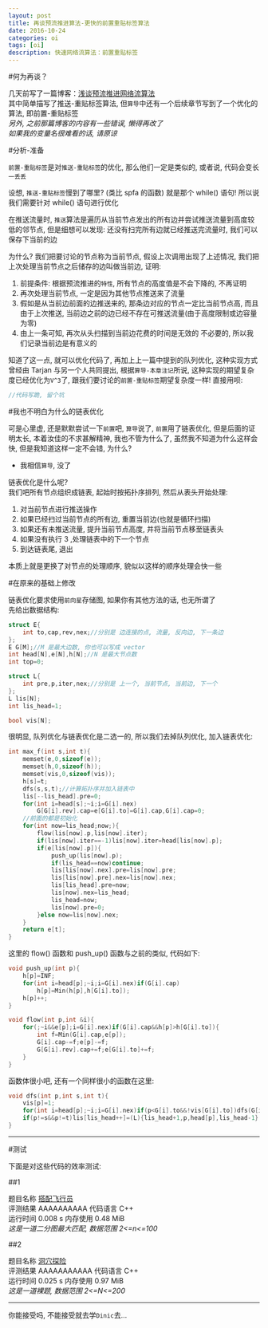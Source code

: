```yaml
---
layout: post
title: 再谈预流推进算法-更快的前置重贴标签算法
date: 2016-10-24
categories: oi
tags: [oi]
description: 快速网络流算法：前置重贴标签
---
```


#何为再谈？

几天前写了一篇博客：[浅谈预流推进网络流算法](http://muzhou.tk/blog/2016/10/17/wangluoliu/)  
其中简单描写了推送-重贴标签算法, 但`算导`中还有一个后续章节写到了一个优化的算法, 即前置-重贴标签  
*另外, 之前那篇博客的内容有一些错误, 懒得再改了*  
*如果我的变量名很难看的话, 请原谅*

#分析-准备

`前置-重贴标签`是对`推送-重贴标签`的优化, 那么他们一定是类似的, 或者说, 代码会变长`一丢丢`  

设想, `推送-重贴标签`慢到了哪里? (类比 spfa 的函数) 就是那个 while() 语句! 所以说我们需要针对 while() 语句进行优化  

在推送流量时, `推送`算法是遍历从当前节点发出的所有边并尝试推送流量到高度较低的邻节点, 但是细想可以发现: 还没有扫完所有边就已经推送完流量时, 我们可以保存下当前的边  

为什么? 我们把要讨论的节点称为当前节点, 假设上次调用出现了上述情况, 我们把上次处理当前节点之后储存的边叫做当前边, 证明:  

1. 前提条件: 根据预流推进的`特性`, 所有节点的高度值是不会下降的, 不再证明  
2. 再次处理当前节点, 一定是因为其他节点推送来了流量  
3. 假如是从当前边前面的边推送来的, 那条边对应的节点一定比当前节点高, 而且由于上次推送, 当前边之前的边已经不存在可推送流量(由于高度限制或边容量为零)  
4. 由上一条可知, 再次从头扫描到当前边花费的时间是无效的 不必要的, 所以我们记录当前边是有意义的  

知道了这一点, 就可以优化代码了, 再加上上一篇中提到的队列优化, 这种实现方式曾经由 Tarjan 与另一个人共同提出, 根据`算导-本章注记`所说, 这种实现的期望复杂度已经优化为`V^3`了, 跟我们要讨论的`前置-重贴标签`期望复杂度一样! 直接用呗:  


```c++  
//代码写跪, 留个坑
```  

#我也不明白为什么的链表优化

可是心里虚, 还是默默尝试一下`前置`吧, `算导`说了, `前置`用了链表优化, 但是后面的证明太长, 本着汝佳的不求甚解精神, 我也不管为什么了, 虽然我不知道为什么这样会快, 但是我知道这样一定不会错, 为什么?  

- 我相信`算导`, 没了  

链表优化是什么呢?  
我们吧所有节点组织成链表, 起始时按拓扑序排列, 然后从表头开始处理:  

1. 对当前节点进行推送操作  
2. 如果已经扫过当前节点的所有边, 重置当前边(也就是循环扫描)  
3. 如果还有未推送流量, 提升当前节点高度, 并将当前节点移至链表头  
4. 如果没有执行 3 ,处理链表中的下一个节点  
5. 到达链表尾, 退出  

本质上就是更换了对节点的处理顺序, 貌似以这样的顺序处理会快一些  

#在原来的基础上修改

链表优化要求使用`前向星`存储图, 如果你有其他方法的话, 也无所谓了  
先给出数据结构:  

```c++  
struct E{
	int to,cap,rev,nex;//分别是 边连接的点, 流量, 反向边, 下一条边
};
E G[M];//M 是最大边数, 你也可以写成 vector
int head[N],e[N],h[N];//N 是最大节点数
int top=0;

struct L{
	int pre,p,iter,nex;//分别是 上一个, 当前节点, 当前边, 下一个
};
L lis[N];
int lis_head=1;

bool vis[N];
```  

很明显, 队列优化与链表优化是二选一的, 所以我们去掉队列优化, 加入链表优化:  

```c++  
int max_f(int s,int t){
	memset(e,0,sizeof(e));
	memset(h,0,sizeof(h));
	memset(vis,0,sizeof(vis));
	h[s]=t;
	dfs(s,s,t);//计算拓扑序并加入链表中
	lis[--lis_head].pre=0;
	for(int i=head[s];~i;i=G[i].nex)
		G[G[i].rev].cap=e[G[i].to]=G[i].cap,G[i].cap=0;
	//前面的都是初始化
	for(int now=lis_head;now;){
		flow(lis[now].p,lis[now].iter);
		if(lis[now].iter==-1)lis[now].iter=head[lis[now].p];
		if(e[lis[now].p]){
			push_up(lis[now].p);
			if(lis_head==now)continue;
			lis[lis[now].nex].pre=lis[now].pre;
			lis[lis[now].pre].nex=lis[now].nex;
			lis[lis_head].pre=now;
			lis[now].nex=lis_head;
			lis_head=now;
			lis[now].pre=0;
		}else now=lis[now].nex;
	}
	return e[t];
}
```  

这里的 flow() 函数和 push_up() 函数与之前的类似, 代码如下:  

```c++  
void push_up(int p){
	h[p]=INF;
	for(int i=head[p];~i;i=G[i].nex)if(G[i].cap)
		h[p]=Min(h[p],h[G[i].to]);
	h[p]++;
}

void flow(int p,int &i){
	for(;~i&&e[p];i=G[i].nex)if(G[i].cap&&h[p]>h[G[i].to]){
		int f=Min(G[i].cap,e[p]);
		G[i].cap-=f;e[p]-=f;
		G[G[i].rev].cap+=f;e[G[i].to]+=f;
	}
}
```  

函数体很小吧, 还有一个同样很小的函数在这里:  

```c++  
void dfs(int p,int s,int t){
	vis[p]=1;
	for(int i=head[p];~i;i=G[i].nex)if(p<G[i].to&&!vis[G[i].to])dfs(G[i].to,s,t);
	if(p!=s&&p!=t)lis[lis_head++]=(L){lis_head+1,p,head[p],lis_head-1};//跳过源点和汇点, 加进去就需要在 max_f() 中加特判
}
```  

***

#测试

下面是对这些代码的效率测试:  

##1

题目名称 	[搭配飞行员](http://cogs.pro/cogs/problem/problem.php?pid=14)  
评测结果 	AAAAAAAAAA	代码语言 	C++  
运行时间 	0.008 s		内存使用 	0.48 MiB  
*这是一道二分图最大匹配, 数据范围 2<=n<=100*  

##2

题目名称 	[洞穴探险](http://cogs.pro/cogs/problem/problem.php?pid=236)  
评测结果 	AAAAAAAAAAA	代码语言 	C++  
运行时间 	0.025 s		内存使用 	0.97 MiB  
*这是一道裸题, 数据范围 2<=N<=200*  

***

你能接受吗, 不能接受就去学`Dinic`去...  
